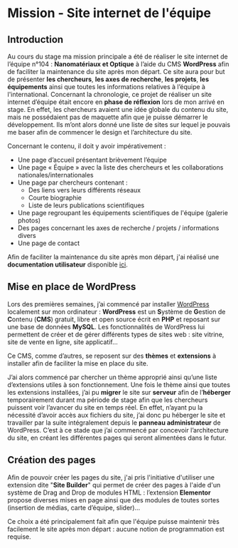 # Mission - Site internet de l'équipe

## Introduction

Au cours du stage ma mission principale a été de réaliser le site internet de l’équipe n°104 : **Nanomatériaux et Optique** à l’aide du CMS **WordPress** afin de faciliter la maintenance du site après mon départ.
Ce site aura pour but de présenter **les chercheurs**, **les axes de recherche**, **les projets**, **les équipements** ainsi que toutes les informations relatives à l’équipe à l'international.
Concernant la chronologie, ce projet de réaliser un site internet d’équipe était encore en **phase de réflexion** lors de mon arrivé en stage. En effet, les chercheurs avaient une idée globale du contenu du site, mais ne possédaient pas de maquette afin que je puisse démarrer le développement. Ils m’ont alors donné une liste de sites sur lequel je pouvais me baser afin de commencer le design et l’architecture du site.

Concernant le contenu, il doit y avoir impérativement :
- Une page d’accueil présentant brièvement l’équipe
- Une page « Équipe » avec la liste des chercheurs et les collaborations nationales/internationales
- Une page par chercheurs contenant :
    - Des liens vers leurs différents réseaux
    - Courte biographie
    - Liste de leurs publications scientifiques
- Une page regroupant les équipements scientifiques de l'équipe (galerie photos)
- Des pages concernant les axes de recherche / projets / informations divers
- Une page de contact

Afin de faciliter la maintenance du site après mon départ, j'ai réalisé une **documentation utilisateur** disponible [ici](/assets/pdf/documentation_utilisateur.pdf).

## Mise en place de WordPress

Lors des premières semaines, j’ai commencé par installer [WordPress](https://wordpress.org) localement sur mon ordinateur :
**WordPress** est un **S**ystème de **G**estion de **C**ontenu (**CMS**) gratuit, libre et open source écrit en **PHP** et reposant sur une base de données **MySQL**. Les fonctionnalités de WordPress lui permettent de créer et de gérer différents types de sites web : site vitrine, site de vente en ligne, site applicatif…

Ce CMS, comme d’autres, se reposent sur des **thèmes** et **extensions** à installer afin de faciliter la mise en place du site.

J’ai alors commencé par chercher un thème approprié ainsi qu’une liste d’extensions utiles à son fonctionnement.
Une fois le thème ainsi que toutes les extensions installées, j’ai pu **migrer** le site sur **serveur** afin de l’**héberger** temporairement durant ma période de stage afin que les chercheurs puissent voir l’avancer du site en temps réel. En effet, n’ayant pu la nécessité d’avoir accès aux fichiers du site, j’ai donc pu héberger le site et travailler par la suite intégralement depuis le **panneau administrateur** de WordPress.
C’est à ce stade que j’ai commencé par concevoir l’architecture du site, en créant les différentes pages qui seront alimentées dans le futur.

## Création des pages

Afin de pouvoir créer les pages du site, j'ai pris l'initiative d'utiliser une extension dite "**Site Builder**" qui permet de créer des pages à l'aide d'un système de Drag and Drop de modules HTML : l’extension **Elementor** propose diverses mises en page ainsi que des modules de toutes sortes (insertion de médias, carte d’équipe, slider)…

Ce choix a été principalement fait afin que l'équipe puisse maintenir très facilement le site après mon départ : aucune notion de programmation est requise.